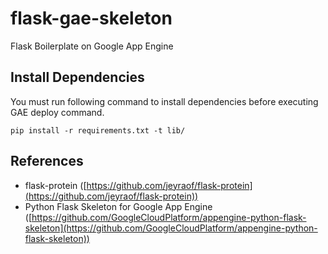 # flask-gae-skeleton

Flask Boilerplate on Google App Engine

## Install Dependencies

You must run following command to install dependencies before executing GAE deploy command.

    pip install -r requirements.txt -t lib/

## References

* flask-protein ([https://github.com/jeyraof/flask-protein](https://github.com/jeyraof/flask-protein))
* Python Flask Skeleton for Google App Engine ([https://github.com/GoogleCloudPlatform/appengine-python-flask-skeleton](https://github.com/GoogleCloudPlatform/appengine-python-flask-skeleton))